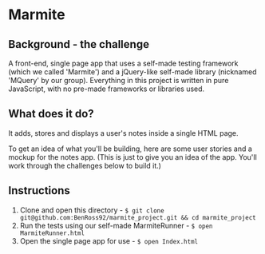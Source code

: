 # Marmite

## Background - the challenge

A front-end, single page app that uses a self-made testing framework (which we called 'Marmite') and a jQuery-like self-made library (nicknamed 'MQuery' by our group). Everything in this project is written in pure JavaScript, with no pre-made frameworks or libraries used.

## What does it do?

It adds, stores and displays a user's notes inside a single HTML page.

To get an idea of what you'll be building, here are some user stories and a mockup for the notes app. (This is just to give you an idea of the app. You'll work through the challenges below to build it.)

## Instructions

1. Clone and open this directory - `$ git clone git@github.com:BenRoss92/marmite_project.git && cd marmite_project`
2. Run the tests using our self-made MarmiteRunner - `$ open MarmiteRunner.html`
3. Open the single page app for use - `$ open Index.html`
